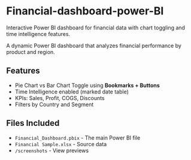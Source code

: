 # Financial-dashboard-power-BI
Interactive Power BI dashboard for financial data with chart toggling and time intelligence features.


 A dynamic Power BI dashboard that analyzes financial performance by product and region.

## Features

- Pie Chart vs Bar Chart Toggle using **Bookmarks + Buttons**
- Time Intelligence enabled (marked date table)
- KPIs: Sales, Profit, COGS, Discounts
- Filters by Country and Segment




## Files Included

- `Financial_Dashboard.pbix` - The main Power BI file
- `Financial Sample.xlsx` - Source data
- `/screenshots` - View previews
